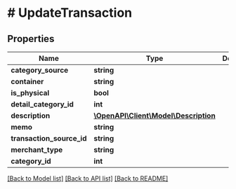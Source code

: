 # # UpdateTransaction

## Properties

Name | Type | Description | Notes
------------ | ------------- | ------------- | -------------
**category_source** | **string** |  |
**container** | **string** |  |
**is_physical** | **bool** |  | [optional]
**detail_category_id** | **int** |  | [optional]
**description** | [**\OpenAPI\Client\Model\Description**](Description.md) |  | [optional]
**memo** | **string** |  | [optional]
**transaction_source_id** | **string** |  |
**merchant_type** | **string** |  | [optional]
**category_id** | **int** |  |

[[Back to Model list]](../../README.md#models) [[Back to API list]](../../README.md#endpoints) [[Back to README]](../../README.md)
